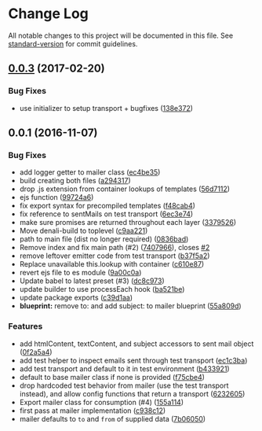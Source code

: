 # Change Log

All notable changes to this project will be documented in this file. See [standard-version](https://github.com/conventional-changelog/standard-version) for commit guidelines.

<a name="0.0.3"></a>
## [0.0.3](https://github.com/denali-js/denali-mailer/compare/v0.0.1...v0.0.3) (2017-02-20)


### Bug Fixes

* use initializer to setup transport + bugfixes ([138e372](https://github.com/denali-js/denali-mailer/commit/138e372))



<a name="0.0.1"></a>
## 0.0.1 (2016-11-07)


### Bug Fixes

* add logger getter to mailer class ([ec4be35](https://github.com/denali-js/denali-mailer/commit/ec4be35))
* build creating both files ([a294317](https://github.com/denali-js/denali-mailer/commit/a294317))
* drop .js extension from container lookups of templates ([56d7112](https://github.com/denali-js/denali-mailer/commit/56d7112))
* ejs function ([99724a6](https://github.com/denali-js/denali-mailer/commit/99724a6))
* fix export syntax for precompiled templates ([f48cab4](https://github.com/denali-js/denali-mailer/commit/f48cab4))
* fix reference to sentMails on test transport ([6ec3e74](https://github.com/denali-js/denali-mailer/commit/6ec3e74))
* make sure promises are returned throughout each layer ([3379526](https://github.com/denali-js/denali-mailer/commit/3379526))
* Move denali-build to toplevel ([c9aa221](https://github.com/denali-js/denali-mailer/commit/c9aa221))
* path to main file (dist no longer required) ([0836bad](https://github.com/denali-js/denali-mailer/commit/0836bad))
* Remove index and fix main path (#2) ([7407966](https://github.com/denali-js/denali-mailer/commit/7407966)), closes [#2](https://github.com/denali-js/denali-mailer/issues/2)
* remove leftover emitter code from test transport ([b37f5a2](https://github.com/denali-js/denali-mailer/commit/b37f5a2))
* Replace unavailable this.lookup with container ([c610e87](https://github.com/denali-js/denali-mailer/commit/c610e87))
* revert ejs file to es module ([9a00c0a](https://github.com/denali-js/denali-mailer/commit/9a00c0a))
* Update babel to latest preset (#3) ([dc8c973](https://github.com/denali-js/denali-mailer/commit/dc8c973))
* update builder to use processEach hook ([ba521be](https://github.com/denali-js/denali-mailer/commit/ba521be))
* update package exports ([c39d1aa](https://github.com/denali-js/denali-mailer/commit/c39d1aa))
* **blueprint:** remove to: and add subject: to mailer blueprint ([55a809d](https://github.com/denali-js/denali-mailer/commit/55a809d))


### Features

* add htmlContent, textContent, and subject accessors to sent mail object ([0f2a5a4](https://github.com/denali-js/denali-mailer/commit/0f2a5a4))
* add test helper to inspect emails sent through test transport ([ec1c3ba](https://github.com/denali-js/denali-mailer/commit/ec1c3ba))
* add test transport and default to it in test environment ([b433921](https://github.com/denali-js/denali-mailer/commit/b433921))
* default to base mailer class if none is provided ([f75cbe4](https://github.com/denali-js/denali-mailer/commit/f75cbe4))
* drop hardcoded test behavior from mailer (use the test transport instead), and allow config functions that return a transport ([6232605](https://github.com/denali-js/denali-mailer/commit/6232605))
* Export mailer class for consumption (#4) ([155a114](https://github.com/denali-js/denali-mailer/commit/155a114))
* first pass at mailer implementation ([c938c12](https://github.com/denali-js/denali-mailer/commit/c938c12))
* mailer defaults to `to` and `from` of supplied data ([7b06050](https://github.com/denali-js/denali-mailer/commit/7b06050))
